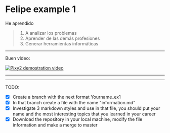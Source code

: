 # Felipe example 1

He aprendido

> 1. A analizar los problemas
> 1. Aprender de las demás profesiones
> 1. Generar herramientas informáticas

---

Buen video:

[![Pixy2 demostration video](http://img.youtube.com/vi/391dXDjqzXA/0.jpg)](http://www.youtube.com/watch?v=391dXDjqzXA)

---
---

TODO:
- [x] Create a branch with the next format Yourname_ex1
- [x] In that branch create a file with the name "information.md"
- [x] Investigate 3 markdown styles and use in that file, you should put your name and the most interesting topics that you learned in your career
- [x] Download the repository in your local machine, modify the file information and make a merge to master
